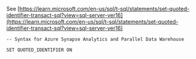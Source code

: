 See [https://learn.microsoft.com/en-us/sql/t-sql/statements/set-quoted-identifier-transact-sql?view=sql-server-ver16](https://learn.microsoft.com/en-us/sql/t-sql/statements/set-quoted-identifier-transact-sql?view=sql-server-ver16)
```
-- Syntax for Azure Synapse Analytics and Parallel Data Warehouse

SET QUOTED_IDENTIFIER ON
```
